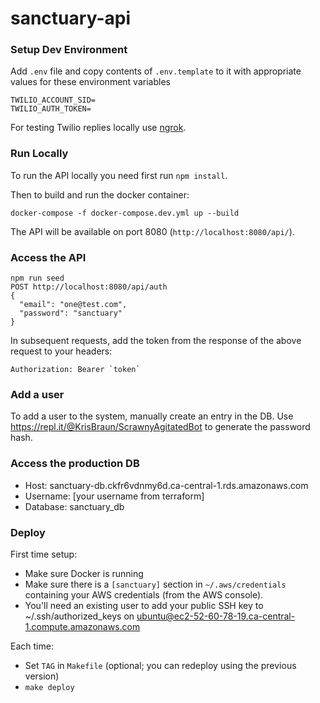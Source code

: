 # sanctuary-api

### Setup Dev Environment

Add `.env` file and copy contents of `.env.template` to it with appropriate values for these environment variables

```
TWILIO_ACCOUNT_SID=
TWILIO_AUTH_TOKEN=
```

For testing Twilio replies locally use [ngrok](https://www.twilio.com/blog/2013/10/test-your-webhooks-locally-with-ngrok.html).

### Run Locally

To run the API locally you need first run `npm install`.

Then to build and run the docker container:

    docker-compose -f docker-compose.dev.yml up --build

The API will be available on port 8080 (`http://localhost:8080/api/`).

### Access the API

    npm run seed
    POST http://localhost:8080/api/auth
    {
      "email": "one@test.com",
      "password": "sanctuary"
    }

In subsequent requests, add the token from the response of the above request to your headers:

    Authorization: Bearer `token`

### Add a user

To add a user to the system, manually create an entry in the DB. Use https://repl.it/@KrisBraun/ScrawnyAgitatedBot to generate the password hash.

### Access the production DB

- Host: sanctuary-db.ckfr6vdnmy6d.ca-central-1.rds.amazonaws.com
- Username: [your username from terraform]
- Database: sanctuary_db

### Deploy

First time setup:

- Make sure Docker is running
- Make sure there is a `[sanctuary]` section in `~/.aws/credentials` containing your AWS credentials (from the AWS console).
- You'll need an existing user to add your public SSH key to ~/.ssh/authorized_keys on ubuntu@ec2-52-60-78-19.ca-central-1.compute.amazonaws.com

Each time:

- Set `TAG` in `Makefile` (optional; you can redeploy using the previous version)
- `make deploy`
